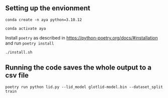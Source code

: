 ## Setting up the envionment
`conda create -n aya python=3.10.12`

`conda activate aya`

Install `poetry` as described in https://python-poetry.org/docs/#installation and run `poetry install`

`./install.sh`

## Running the code saves the whole output to a csv file
`poetry run python lid.py --lid_model glotlid-model.bin --dataset_split train`
